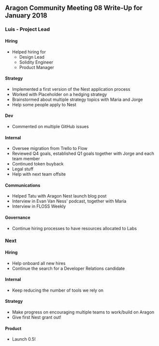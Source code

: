 ## Aragon Community Meeting 08 Write-Up for January 2018

### Luis - Project Lead

#### Hiring
- Helped hiring for
    - Design Lead
    - Solidity Engineer
    - Product Manager

#### Strategy
- Implemented a first version of the Nest application process
- Worked with Placeholder on a hedging strategy
- Brainstormed about multiple strategy topics with Maria and Jorge
- Help some people apply to Nest

#### Dev
- Commented on multiple GitHub issues

#### Internal
- Oversee migration from Trello to Flow
- Reviewed Q4 goals, established Q1 goals together with Jorge and each team member
- Continued token buyback
- Legal stuff
- Help with next team offsite

#### Communications
- Helped Tatu with Aragon Nest launch blog post
- Interview in Evan Van Ness' podcast, together with Maria
- Interview in FLOSS Weekly

#### Governance

- Continue hiring processes to have resources allocated to Labs

### Next

#### Hiring
- Help onboard all new hires
- Continue the search for a Developer Relations candidate

#### Internal
- Keep reducing the number of tools we rely on

#### Strategy
- Make progress on encouraging multiple teams to work/build on Aragon
- Give first Nest grant out!

#### Product
- Launch 0.5!
